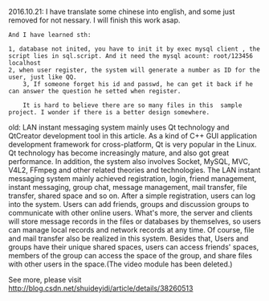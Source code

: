 2016.10.21:
	I have translate some chinese into english, and some just removed for not nessary. I will finish this work asap.

	And I have learned sth: 
	
	1, database not inited, you have to init it by exec mysql client , the script lies in sql.script. And it need the mysql acount: root/123456 localhost
	2, when user register, the system will generate a number as ID for the user, just like QQ.
        3, If someone forget his id and passwd, he can get it back if he can answer the question he setted when register.

        It is hard to believe there are so many files in this  sample project. I wonder if there is a better design somewhere.


old:
LAN instant messaging system mainly uses Qt technology and QtCreator development tool in this article. As a kind of C++ GUI application development framework for cross-platform, Qt is very popular in the Linux. Qt technology has become increasingly mature, and also got great performance. In addition, the system also involves Socket, MySQL, MVC, V4L2, FFmpeg and other related theories and technologies.
The LAN instant messaging system mainly achieved registration, login, friend management, instant messaging, group chat, message management, mail transfer, file transfer, shared space and so on. After a simple registration, users can log into the system. Users can add friends, groups and discussion groups to communicate with other online users. What's more, the server and clients will store message records in the files or databases by themselves, so users can manage local records and network records at any time. Of course, file and mail transfer also be realized in this system. Besides that, Users and groups have their unique shared spaces, users can access friends' spaces, members of the group can access the space of the group, and share files with other users in the space.(The video module has been deleted.)

See more, please visit http://blog.csdn.net/shuideyidi/article/details/38260513
